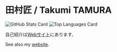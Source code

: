 # 田村匠 / Takumi TAMURA

![GitHub Stats Card](https://github-readme-stats.vercel.app/api?username=takumi1001&count_private=true)
![Top Languages Card](https://github-readme-stats.vercel.app/api/top-langs/?username=takumi1001&hide=tex&count_private=true)

自己紹介は[Webサイト](https://takumi1001.github.io/takumi1001/)にあります、

See also my [website](https://takumi1001.github.io/takumi1001/index_en.html).
